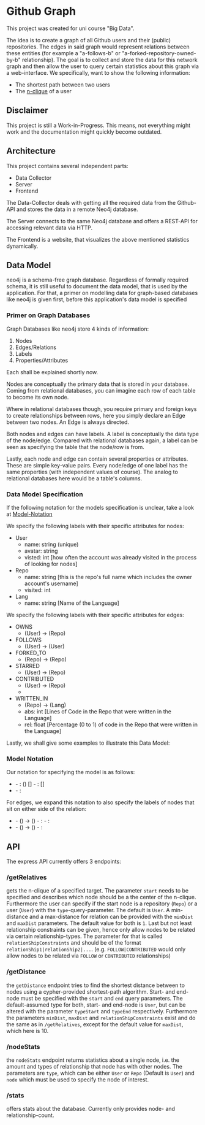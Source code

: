 # Github Graph

This project was created for uni course "Big Data".

The idea is to create a graph of all Github users and their (public) repositories. The edges in said graph would represent relations between these entities (for example a "a-follows-b" or "a-forked-repository-owned-by-b" relationship). The goal is to collect and store the data for this network graph and then allow the user to query certain statistics about this graph via a web-interface. We specifically, want to show the following information:
- The shortest path between two users
- The [n-clique](https://de.wikipedia.org/wiki/Cliquenanalyse#n-Clique) of a user

## Disclaimer

This project is still a Work-in-Progress. This means, not everything might work and the documentation might quickly become outdated.

## Architecture

This project contains several independent parts:

- Data Collector
- Server
- Frontend

The Data-Collector deals with getting all the required data from the Github-API and stores the data in a remote Neo4j database.

The Server connects to the same Neo4j database and offers a REST-API for accessing relevant data via HTTP.

The Frontend is a website, that visualizes the above mentioned statistics dynamically.

## Data Model

neo4j is a schema-free graph database. Regardless of formally required schema, it is still useful to document the data model, that is used by the application. For that, a primer on modelling data for graph-based databases like neo4j is given first, before this application's data model is specified

### Primer on Graph Databases

Graph Databases like neo4j store 4 kinds of information:

1. Nodes
2. Edges/Relations
3. Labels
4. Properties/Attributes

Each shall be explained shortly now.

Nodes are conceptually the primary data that is stored in your database. Coming from relational databases, you can imagine each row of each table to become its own node.

Where in relational databases though, you require primary and foreign keys to create relationships between rows, here you simply declare an Edge between two nodes. An Edge is always directed.

Both nodes and edges can have labels. A label is conceptually the data type of the node/edge. Compared with relational databases again, a label can be seen as specifying the table that the node/row is from.

Lastly, each node and edge can contain several properties or attributes. These are simple key-value pairs. Every node/edge of one label has the same properties (with independent values of course). The analog to relational databases here would be a table's columns.

### Data Model Specification

If the following notation for the models specification is unclear, take a look at [Model-Notation](#model-notation)

We specify the following labels with their specific attributes for nodes:

- User
  - name: string (unique)
  - avatar: string
  - visted: int [how often the account was already visited in the process of looking for nodes]
- Repo
  - name: string [this is the repo's full name which includes the owner account's username]
  - visited: int
- Lang
  - name: string [Name of the Language]

We specify the following labels with their specific attributes for edges:

- OWNS
  - (User) -> (Repo)
- FOLLOWS
  - (User) -> (User)
- FORKED_TO
  - (Repo) -> (Repo)
- STARRED
  - (User) -> (Repo)
- CONTRIBUTED
  - (User) -> (Repo)
  -
- WRITTEN_IN
  - (Repo) -> (Lang)
  - abs: int [Lines of Code in the Repo that were written in the Language]
  - rel: float [Percentage (0 to 1) of code in the Repo that were written in the Language]

Lastly, we shall give some examples to illustrate this Data Model:

### Model Notation

Our notation for specifying the model is as follows:

- <Label1>
  - <Key1>: <Value-Type1> (<Optional Constraint>) [<Optional Documentation>]
  - <Key2>: <Value-Type2> [<Optional Documentation>]
- <Label2>
  - <Key3>: <Value-Type3>

For edges, we expand this notation to also specify the labels of nodes that sit on either side of the relation:

- <Label1>
  - (<Node-Label-From1>) -> (<Node-Label-To1>)
  - <Key1>: <Value-Type1>
  - <Key2>: <Value-Type2>
- <Label2>
  - (<Node-Label-From2>) -> (<Node-Label-To2>)
  - <Key3>: <Value-Type3>

## API

The express API currently offers 3 endpoints:

### /getRelatives

gets the n-clique of a specified target.
The parameter `start` needs to be specified and describes which node should be a the center of the n-clique.
Furthermore the user can specify if the start node is a repository (`Repo`) or a user (`User`) with the `type`-query-parameter. The default is `User`.
A min-distance and a max-distance for relation can be provided with the `minDist` and `maxDist` parameters. The default value for both is `1`.
Last but not least relationship constraints can be given, hence only allow nodes to be related via certain relationship-types.
The parameter for that is called `relationShipConstraints` and should be of the format `relationShip1|relationShip2|...`. (e.g. `FOLLOW|CONTRIBUTED` would only allow nodes to be related via `FOLLOW` or `CONTRIBUTED` relationships)

### /getDistance

the `getDistance` endpoint tries to find the shortest distance between to nodes using a cypher-provided shortest-path algorithm.
Start- and end-node must be specified with the `start` and `end` query parameters.
The default-assumed type for both, start- and end-node is `User`, but can be altered with the parameter `typeStart` and `typeEnd` respectively.
Furthermore the parameters `minDist`, `maxDist` and `relationShipConstraints` exist and do the same as in `/getRelatives`, except for the default value for `maxDist`, which here is 10.

### /nodeStats

the `nodeStats` endpoint returns statistics about a single node, i.e. the amount and types of relationship that node has with other nodes.
The parameters are `type`, which can be either `User` or `Repo` (Default is `User`) and `node` which must be used to specify the node of interest.

### /stats

offers stats about the database.
Currently only provides node- and relationship-count.

